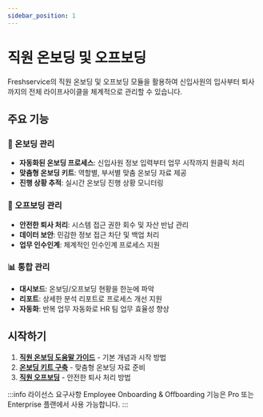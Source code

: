 ```yaml
---
sidebar_position: 1
---
```


# 직원 온보딩 및 오프보딩

Freshservice의 직원 온보딩 및 오프보딩 모듈을 활용하여 신입사원의 입사부터 퇴사까지의 전체 라이프사이클을 체계적으로 관리할 수 있습니다.

## 주요 기능

### 🎯 온보딩 관리
- **자동화된 온보딩 프로세스**: 신입사원 정보 입력부터 업무 시작까지 원클릭 처리
- **맞춤형 온보딩 키트**: 역할별, 부서별 맞춤 온보딩 자료 제공
- **진행 상황 추적**: 실시간 온보딩 진행 상황 모니터링

### 🔄 오프보딩 관리  
- **안전한 퇴사 처리**: 시스템 접근 권한 회수 및 자산 반납 관리
- **데이터 보안**: 민감한 정보 접근 차단 및 백업 처리
- **업무 인수인계**: 체계적인 인수인계 프로세스 지원

### 📊 통합 관리
- **대시보드**: 온보딩/오프보딩 현황을 한눈에 파악
- **리포트**: 상세한 분석 리포트로 프로세스 개선 지원
- **자동화**: 반복 업무 자동화로 HR 팀 업무 효율성 향상

## 시작하기

1. **[직원 온보딩 도움말 가이드](./employee-onboarding-freshservice-support)** - 기본 개념과 시작 방법
2. **[온보딩 키트 구축](./building-onboarding-kits)** - 맞춤형 온보딩 자료 준비
3. **[직원 오프보딩](./employee-offboarding)** - 안전한 퇴사 처리 방법

:::info 라이선스 요구사항
Employee Onboarding & Offboarding 기능은 Pro 또는 Enterprise 플랜에서 사용 가능합니다.
:::
